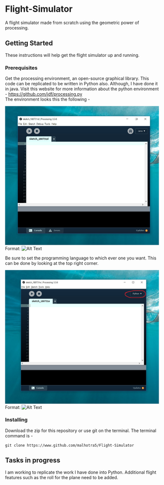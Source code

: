 # Flight-Simulator
A flight simulator made from scratch using the geometric power of processing.
## Getting Started
These instructions will help get the flight simulator up and running. 
### Prerequisites
Get the processing environment, an open-source graphical library. This code can be replicated to be  written in Python also. Although, I have done it in java. Visit this website for more information about the python environment - https://github.com/jdf/processing.py \
The environment looks this the following - 

![GitHub Logo](/Pictures/procEnv_Java.jpg)
Format: ![Alt Text](url)

Be sure to set the programming language to which ever one you want. This can be done by looking at the top right corner. 

![GitHub Logo](/Pictures/procEnv_Python.jpg)
Format: ![Alt Text](url)

### Installing 
Download the zip for this repository or use git on the terminal. The terminal command is - 
    
    git clone https://www.github.com/malhotra5/Flight-Simulator






## Tasks in progress 
I am working to replicate the work I have done into Python. Additional flight features such as the roll for the plane need to be added.

